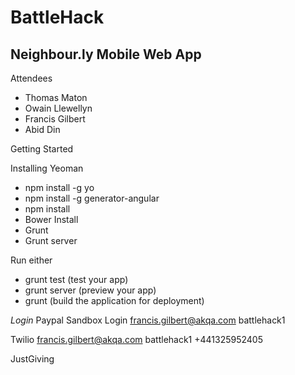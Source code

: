 BattleHack
==========

Neighbour.ly Mobile Web App
---------------------------

Attendees
- Thomas Maton
- Owain Llewellyn
- Francis Gilbert
- Abid Din

Getting Started

Installing Yeoman
- npm install -g yo
- npm install -g generator-angular
- npm install
- Bower Install
- Grunt
- Grunt server

Run either
- grunt test (test your app)
- grunt server (preview your app)
- grunt (build the application for deployment)

*Login*
Paypal Sandbox Login
francis.gilbert@akqa.com
battlehack1

Twilio
francis.gilbert@akqa.com
battlehack1
+441325952405

JustGiving
